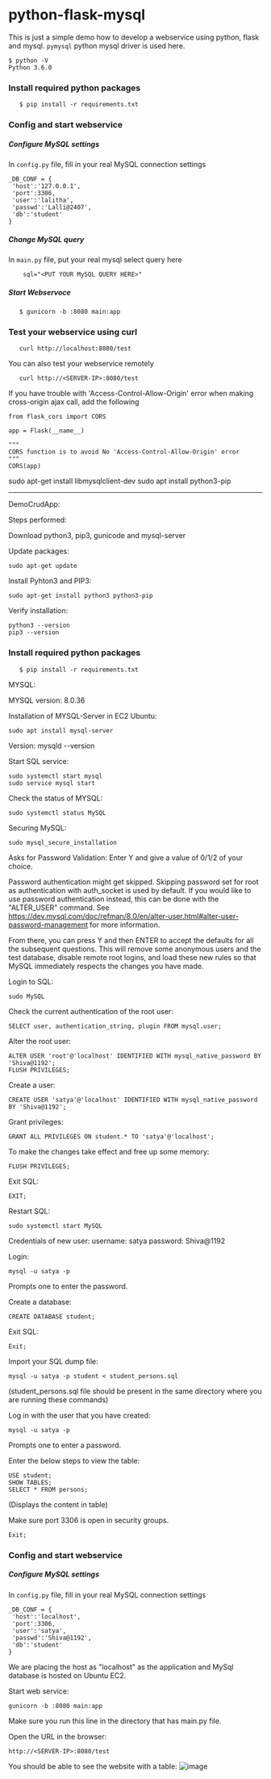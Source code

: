 # python-flask-mysql
This is just a simple demo how to develop a webservice using python, flask and mysql. ``pymysql`` python mysql driver is used here.

```
$ python -V
Python 3.6.0 
```

### Install required python packages

```
   $ pip install -r requirements.txt
```

### Config and start webservice

##### Configure MySQL settings

In ``config.py`` file, fill in your real MySQL connection settings

```
_DB_CONF = {
 'host':'127.0.0.1',
 'port':3306,
 'user':'lalitha',
 'passwd':'Lalli@2407',
 'db':'student'
}
```

##### Change MySQL query

In ``main.py`` file, put your real mysql select query here

```
    sql="<PUT YOUR MySQL QUERY HERE>"
```


##### Start Webservoce

```
   $ gunicorn -b :8080 main:app
```

### Test your webservice using curl

```
   curl http://localhost:8080/test
```

You can also test your webservice remotely

```
   curl http://<SERVER-IP>:8080/test
```

If you have trouble with 'Access-Control-Allow-Origin' error when making cross-origin ajax call,  add the following

```
from flask_cors import CORS

app = Flask(__name__)

"""
CORS function is to avoid No 'Access-Control-Allow-Origin' error
"""
CORS(app)
```

sudo apt-get install libmysqlclient-dev
sudo apt install python3-pip


--------------------------------------------------
DemoCrudApp:

Steps performed:

Download python3, pip3, gunicode and mysql-server

Update packages:
```
sudo apt-get update
```
Install Pyhton3 and PIP3:
```
sudo apt-get install python3 python3-pip
```
Verify installation:
```
python3 --version
pip3 --version
```

### Install required python packages

```
   $ pip install -r requirements.txt
```

MYSQL:

MYSQL version: 8.0.36

Installation of MYSQL-Server in EC2 Ubuntu:
```
sudo apt install mysql-server
```

Version:
mysqld --version

Start SQL service:
```
sudo systemctl start mysql
sudo service mysql start
```

Check the status of MYSQL:
```
sudo systemctl status MySQL
```


Securing MySQL:
```
sudo mysql_secure_installation
```

Asks for Password Validation:
Enter Y and give a value of 0/1/2 of your choice.

Password authentication might get skipped.
Skipping password set for root as authentication with auth_socket is used by default.
If you would like to use password authentication instead, this can be done with the "ALTER_USER" command.
See https://dev.mysql.com/doc/refman/8.0/en/alter-user.html#alter-user-password-management for more information.

From there, you can press Y and then ENTER to accept the defaults for all the subsequent questions. This will remove some anonymous users and the test database, disable remote root logins, and load these new rules so that MySQL immediately respects the changes you have made.

Login to SQL:
```
sudo MySQL
```

Check the current authentication of the root user:
```
SELECT user, authentication_string, plugin FROM mysql.user;
```

Alter the root user:
```
ALTER USER 'root'@'localhost' IDENTIFIED WITH mysql_native_password BY 'Shiva@1192';
FLUSH PRIVILEGES;
```

Create a user:
```
CREATE USER 'satya'@'localhost' IDENTIFIED WITH mysql_native_password BY 'Shiva@1192';
```

Grant privileges:
```
GRANT ALL PRIVILEGES ON student.* TO 'satya'@'localhost';
```

To make the changes take effect and free up some memory:
```
FLUSH PRIVILEGES;
```
Exit SQL:
```
EXIT;
```
Restart SQL:
```
sudo systemctl start MySQL
```
Credentials of new user:
username: satya
password: Shiva@1192

Login:
```
mysql -u satya -p
```
Prompts one to enter the password.

Create a database:
```
CREATE DATABASE student;
```
Exit SQL:
```
Exit;
```

Import your SQL dump file:
```
mysql -u satya -p student < student_persons.sql
```
(student_persons.sql file should be present in the same directory where you are running these commands)


Log in with the user that you have created:
```
mysql -u satya -p
```
Prompts one to enter a password.

Enter the below steps to view the table:
```
USE student;
SHOW TABLES;
SELECT * FROM persons;
```
(Displays the content in table)

Make sure port 3306 is open in security groups.
```
Exit;
```
### Config and start webservice

##### Configure MySQL settings

In ``config.py`` file, fill in your real MySQL connection settings

```
_DB_CONF = {
 'host':'localhost',
 'port':3306,
 'user':'satya',
 'passwd':'Shiva@1192',
 'db':'student'
}
```

We are placing the host as "localhost" as the application and MySql database is hosted on Ubuntu EC2.

Start web service:
```
gunicorn -b :8080 main:app
```
Make sure you run this line in the directory that has main.py file.

Open the URL in the browser:
```
http://<SERVER-IP>:8080/test
```

You should be able to see the website with a table:
![image](https://github.com/satyamounika11/democrudapp/assets/37068004/d07d3cf8-c50f-4d1a-ade7-7058f2dc4e95)



